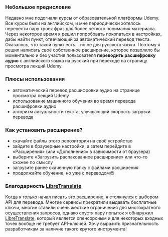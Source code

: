 ### Небольшое предисловие

Недавно мне подогнали курсы от образовательной платформы Udemy. Все курсы были
на английском, и мне периодически хотелось перевести пару троек фраз для более
чёткого понимания материала. Через некоторое время я решил попробовать
покопаться в настройках, дабы найти пункт, отвечающий за автоматический перевод
текста. Оказалось, что такой пункт есть... но не для русского языка. Поэтому я
решил написать своё собственное расширение, которое позволило бы моментально и
без участия пользователя **переводить расшифровку аудио** с английского языка на
русский при переходе на страницу просмотра лекций Udemy.

### Плюсы использования

- автоматический перевод расшифровки аудио на странице просмотра лекций Udemy
- использование машинного обучения во время перевода расшифровки аудио
- алгоритм актуальности текста, улучшающий скорость загрузки перевода

### Как установить расширение?

- скачайте файлы этого репозитория на своё устройство
- зайдите в браузерные настройки, а затем перейдите в «Расширения» (или
  «Дополнения» в зависимости от браузера)
- выберите «Загрузить распакованное расширение» или что-то схожее по смыслу
- загрузите ранее скаченную папку с файлами расширения
- продолжайте обучение, но уже с переводом😉

### Благодарность [LibreTranslate](https://libretranslate.com/)

Когда я только начал писать это расширение, я столкнулся с выбором API для
перевода. Многие сервисы прекратили выдавать бесплатные ключи, многие ставили
очень жёсткие ограничения для многократного осуществления запросов, однако
спустя пару попыток я обнаружил [LibreTranslate](https://libretranslate.com/),
который является опенсорсным и для некоторых входных точек вообще не требует
API-ключей. Хочу выразить признательность разработчикам за наличие такого
крутого инструмента!
